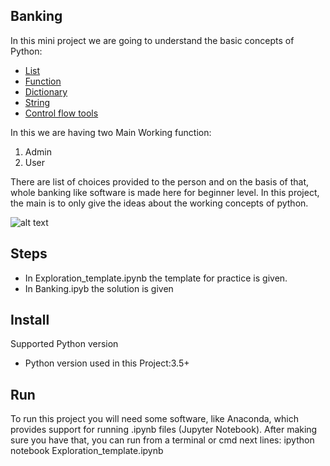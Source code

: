 ## Banking
In this mini project we are going to understand the basic concepts of Python:
 * [List](https://docs.python.org/3/tutorial/datastructures.html)
 * [Function](https://docs.python.org/3.3/library/functions.html)
 * [Dictionary](https://python-reference.readthedocs.io/en/latest/docs/dict/)
 * [String](https://docs.python.org/2/library/string.html)
 * [Control flow tools](https://docs.python.org/3/tutorial/controlflow.html)

In this we are having two Main Working function:
 1. Admin
 2. User

There are list of choices provided to the person and on the basis of that, whole banking like software is made here for beginner level. In this project, the main is to only give the ideas about the working concepts of python.

![alt text](https://github.com/abhisngh/Basic-Python/blob/master/Banking%20Game/Preview.jpg )

## Steps
 * In Exploration_template.ipynb the template for practice is given.
 * In Banking.ipyb the solution is given

## Install
Supported Python version
 - Python version used in this Project:3.5+
## Run
To run this project you will need some software, like Anaconda, which provides
support for running .ipynb files (Jupyter Notebook).
After making sure you have that, you can run from a terminal or cmd next lines:
ipython notebook Exploration_template.ipynb
